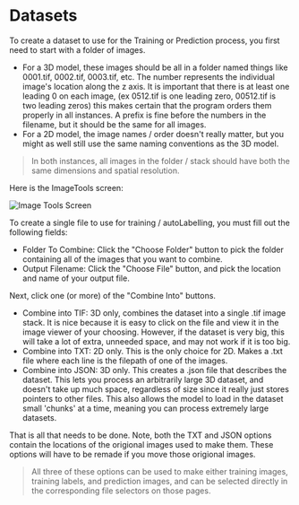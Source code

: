 # Datasets

To create a dataset to use for the Training or Prediction process, you first need to start with a folder of images.

- For a 3D model, these images should be all in a folder named things like 0001.tif, 0002.tif, 0003.tif, etc. The number represents the individual image's location along the z axis. It is important that there is at least one leading 0 on each image, (ex 0512.tif is one leading zero, 00512.tif is two leading zeros) this makes certain that the program orders them properly in all instances. A prefix is fine before the numbers in the filename, but it should be the same for all images.
- For a 2D model, the image names / order doesn't really matter, but you might as well still use the same naming conventions as the 3D model.

> In both instances, all images in the folder / stack should have both the same dimensions and spatial resolution.

Here is the ImageTools screen:

![Image Tools Screen](https://github.com/ajbrookhouse/WSU_PlantBio_ML/blob/main/screenshots/imagetoolTab.png)

To create a single file to use for training / autoLabelling, you must fill out the following fields:

- Folder To Combine: Click the "Choose Folder" button to pick the folder containing all of the images that you want to combine.
- Output Filename: Click the "Choose File" button, and pick the location and name of your output file.

Next, click one (or more) of the "Combine Into" buttons.

- Combine into TIF: 3D only, combines the dataset into a single .tif image stack. It is nice because it is easy to click on the file and view it in the image viewer of your choosing. However, if the dataset is very big, this will take a lot of extra, unneeded space, and may not work if it is too big.
- Combine into TXT: 2D only. This is the only choice for 2D. Makes a .txt file where each line is the filepath of one of the images.
- Combine into JSON: 3D only. This creates a .json file that describes the dataset. This lets you process an arbitrarily large 3D dataset, and doesn't take up much space, regardless of size since it really just stores pointers to other files. This also allows the model to load in the dataset small 'chunks' at a time, meaning you can process extremely large datasets.

That is all that needs to be done. Note, both the TXT and JSON options contain the locations of the origional images used to make them. These options will have to be remade if you move those origional images.

> All three of these options can be used to make either training images, training labels, and prediction images, and can be selected directly in the corresponding file selectors on those pages.
